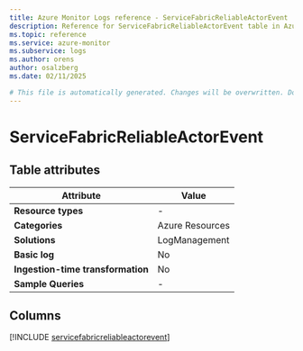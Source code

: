 ```yaml
---
title: Azure Monitor Logs reference - ServiceFabricReliableActorEvent
description: Reference for ServiceFabricReliableActorEvent table in Azure Monitor Logs.
ms.topic: reference
ms.service: azure-monitor
ms.subservice: logs
ms.author: orens
author: osalzberg
ms.date: 02/11/2025

# This file is automatically generated. Changes will be overwritten. Do not change this file directly.
---
```


# ServiceFabricReliableActorEvent




## Table attributes

|Attribute|Value|
|---|---|
|**Resource types**|-|
|**Categories**|Azure Resources|
|**Solutions**| LogManagement|
|**Basic log**|No|
|**Ingestion-time transformation**|No|
|**Sample Queries**|-|



## Columns
  
[!INCLUDE [servicefabricreliableactorevent](~/reusable-content/ce-skilling/azure/includes/azure-monitor/reference/tables/servicefabricreliableactorevent-include.md)]
